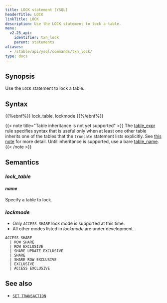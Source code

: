 ```yaml
---
title: LOCK statement [YSQL]
headerTitle: LOCK
linkTitle: LOCK
description: Use the LOCK statement to lock a table.
menu:
  v2.25_api:
    identifier: txn_lock
    parent: statements
aliases:
  - /stable/api/ysql/commands/txn_lock/
type: docs
---
```


## Synopsis

Use the `LOCK` statement to lock a table.

## Syntax

{{%ebnf%}}
  lock_table,
  lockmode
{{%/ebnf%}}

{{< note title="Table inheritance is not yet supported" >}}
The [table_expr](../../../syntax_resources/grammar_diagrams/#table-expr) rule specifies syntax that is useful only when at least one other table inherits one of the tables that the `truncate` statement lists explicitly. See [this note](../ddl_alter_table#table-expr-note) for more detail. Until inheritance is supported, use a bare [table_name](../../../syntax_resources/grammar_diagrams/#table-name).
{{< /note >}}

## Semantics

### *lock_table*

#### *name*

Specify a table to lock.

### *lockmode*

- Only `ACCESS SHARE` lock mode is supported at this time.
- All other modes listed in *lockmode* are under development.

```
ACCESS SHARE
  | ROW SHARE
  | ROW EXCLUSIVE
  | SHARE UPDATE EXCLUSIVE
  | SHARE
  | SHARE ROW EXCLUSIVE
  | EXCLUSIVE
  | ACCESS EXCLUSIVE
```

## See also

- [`SET TRANSACTION`](../txn_set)
